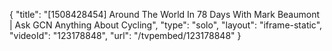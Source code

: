 {
    "title": "[1508428454] Around The World In 78 Days With Mark Beaumont | Ask GCN Anything About Cycling",
    "type": "solo",
    "layout": "iframe-static",
    "videoId": "123178848",
    "url": "\/tvpembed\/123178848"
}